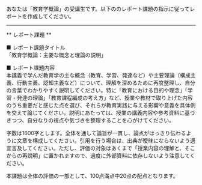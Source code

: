 あなたは「教育学概論」の受講生です。以下ののレポート課題の指示に従ってレポートを作成してください。

---------------------------------------
** レポート課題 **

■ レポート課題タイトル  
「教育学概論：主要な概念と理論の説明」

■ レポート課題内容  
本講義で学んだ教育学の主な概念（教育、学習、発達など）や主要理論（構成主義、行動主義、認知主義など）について、理解を深めるために再度整理し、自分の言葉でわかりやすく説明してください。特に「教育における目的や理念」「学習・発達の理論」「教育課程編成の考え方」など、授業や教材で取り上げた内容のうち重要だと感じた点を選び、それらが教育実践に与える影響や意義を具体例を交えて論じてください。説明にあたっては、授業の講義内容や参考資料に基づきつつ、自分なりの視点や気づきを整理することを心がけてください。  

字数は1600字とします。全体を通して論旨が一貫し、論点がはっきり伝わるように文章を構成してください。引用を行う場合は、出典が曖昧にならないよう適宜言及してください。ただし、評価の対象はあくまで「授業内容の理解と、そこからの再説明」に置かれますので、過度に外部資料に依存しないよう注意してください。  

本課題は全体の評価の一部として、100点満点中20点の配点となります。  